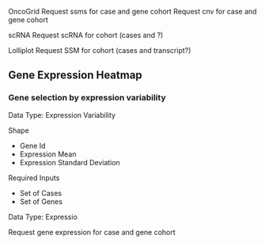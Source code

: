 OncoGrid
Request ssms for case and gene cohort
Request cnv for case and gene cohort

scRNA
Request scRNA for cohort (cases and ?)

Lolliplot
Request SSM for cohort (cases and transcript?)

## Gene Expression Heatmap

### Gene selection by expression variability

Data Type: Expression Variability

Shape

- Gene Id
- Expression Mean
- Expression Standard Deviation
  
Required Inputs

- Set of Cases
- Set of Genes
  
Data Type: Expressio

Request gene expression for case and gene cohort


